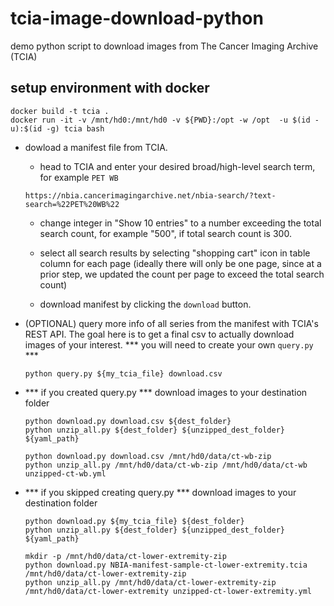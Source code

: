 # tcia-image-download-python
demo python script to download images from The Cancer Imaging Archive (TCIA)


## setup environment with docker

```
docker build -t tcia .
docker run -it -v /mnt/hd0:/mnt/hd0 -v ${PWD}:/opt -w /opt  -u $(id -u):$(id -g) tcia bash
```

* dowload a manifest file from TCIA.

    * head to TCIA and enter your desired broad/high-level search term, for example `PET WB` 

    ```
    https://nbia.cancerimagingarchive.net/nbia-search/?text-search=%22PET%20WB%22
    ```

    *  change integer in "Show 10 entries" to a number exceeding the total search count, for example "500", if total search count is 300.

    * select all search results by selecting "shopping cart" icon in table column for each page (ideally there will only be one page, since at a prior step, we updated the count per page to exceed the total search count)

    * download manifest by clicking the `download` button.


* (OPTIONAL) query more info of all series from the manifest with TCIA's REST API. The goal here is to get a final csv to actually download images of your interest. *** you will need to create your own `query.py` ***

    ```
    python query.py ${my_tcia_file} download.csv
    ```

* *** if you created query.py *** download images to your destination folder 

    ```
    python download.py download.csv ${dest_folder}
    python unzip_all.py ${dest_folder} ${unzipped_dest_folder} ${yaml_path}
    ```

    ```
    python download.py download.csv /mnt/hd0/data/ct-wb-zip
    python unzip_all.py /mnt/hd0/data/ct-wb-zip /mnt/hd0/data/ct-wb unzipped-ct-wb.yml
    ```
    
* *** if you skipped creating query.py *** download images to your destination folder 

    ```
    python download.py ${my_tcia_file} ${dest_folder}
    python unzip_all.py ${dest_folder} ${unzipped_dest_folder} ${yaml_path}
    ```

    ```
    mkdir -p /mnt/hd0/data/ct-lower-extremity-zip
    python download.py NBIA-manifest-sample-ct-lower-extremity.tcia /mnt/hd0/data/ct-lower-extremity-zip
    python unzip_all.py /mnt/hd0/data/ct-lower-extremity-zip /mnt/hd0/data/ct-lower-extremity unzipped-ct-lower-extremity.yml
    ```